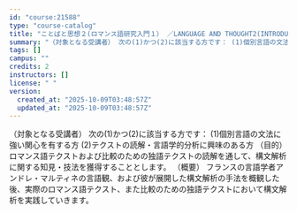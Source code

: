 ```yaml
---
id: "course:21588"
type: "course-catalog"
title: "ことばと思想２(ロマンス語研究入門１） ／LANGUAGE AND THOUGHT2(INTRODUCTION TO THE STUDY OF ROMANCE LANGUAGES 1)"
summary: "（対象となる受講者） 次の(1)かつ(2)に該当する方です： (1)個別言語の文法に強い関心を有する方 (2)テクストの読解・言語学的分析に興味のある方 （目的） ロマンス語テクストおよび比較のための独語テクストの読解を通して、構文解析に関…"
tags: []
campus: ""
credits: 2
instructors: []
license: " "
version:
  created_at: "2025-10-09T03:48:57Z"
  updated_at: "2025-10-09T03:48:57Z"
---
```


（対象となる受講者） 次の(1)かつ(2)に該当する方です： (1)個別言語の文法に強い関心を有する方 (2)テクストの読解・言語学的分析に興味のある方 （目的） ロマンス語テクストおよび比較のための独語テクストの読解を通して、構文解析に関する知見・技法を獲得することとします。 （概要） フランスの言語学者アンドレ・マルティネの言語観、および彼が展開した構文解析の手法を概観した後、実際のロマンス語テクスト、また比較のための独語テクストにおいて構文解析を実践していきます。
